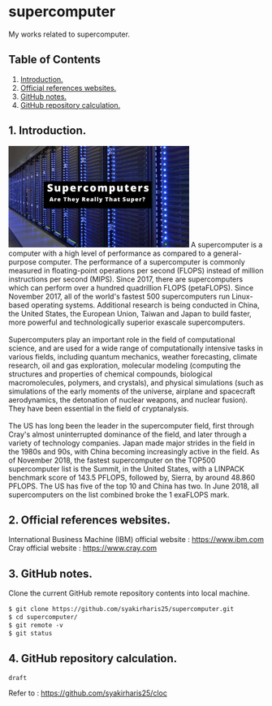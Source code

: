 # supercomputer
My works related to supercomputer.

## Table of Contents
1. [Introduction.](#introduction)
2. [Official references websites.](#references)
3. [GitHub notes.](#github)
4. [GitHub repository calculation.](#calculation)

<a name="introduction"></a>
## 1. Introduction.
<img src="supercomputer.jpg" height="200">
A supercomputer is a computer with a high level of performance as compared to a general-purpose computer. The performance of a supercomputer is commonly measured in floating-point operations per second (FLOPS) instead of million instructions per second (MIPS). Since 2017, there are supercomputers which can perform over a hundred quadrillion FLOPS (petaFLOPS). Since November 2017, all of the world's fastest 500 supercomputers run Linux-based operating systems. Additional research is being conducted in China, the United States, the European Union, Taiwan and Japan to build faster, more powerful and technologically superior exascale supercomputers.
<br /><br />
Supercomputers play an important role in the field of computational science, and are used for a wide range of computationally intensive tasks in various fields, including quantum mechanics, weather forecasting, climate research, oil and gas exploration, molecular modeling (computing the structures and properties of chemical compounds, biological macromolecules, polymers, and crystals), and physical simulations (such as simulations of the early moments of the universe, airplane and spacecraft aerodynamics, the detonation of nuclear weapons, and nuclear fusion). They have been essential in the field of cryptanalysis.
<br /><br />
The US has long been the leader in the supercomputer field, first through Cray's almost uninterrupted dominance of the field, and later through a variety of technology companies. Japan made major strides in the field in the 1980s and 90s, with China becoming increasingly active in the field. As of November 2018, the fastest supercomputer on the TOP500 supercomputer list is the Summit, in the United States, with a LINPACK benchmark score of 143.5 PFLOPS, followed by, Sierra, by around 48.860 PFLOPS. The US has five of the top 10 and China has two. In June 2018, all supercomputers on the list combined broke the 1 exaFLOPS mark.

<a name="references"></a>
## 2. Official references websites. 
International Business Machine (IBM) official website : https://www.ibm.com <br />
Cray official website : https://www.cray.com <br />
 
<a name="github"></a>
## 3. GitHub notes.
Clone the current GitHub remote repository contents into local machine.
```
$ git clone https://github.com/syakirharis25/supercomputer.git
$ cd supercomputer/
$ git remote -v
$ git status
```

<a name="calculation"></a>
## 4. GitHub repository calculation.
```
draft
```
Refer to : https://github.com/syakirharis25/cloc
